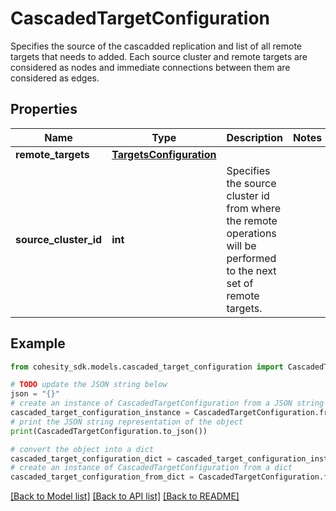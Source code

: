 # CascadedTargetConfiguration

Specifies the source of the cascadded replication and list of all remote targets that needs to added. Each source cluster and remote targets are considered as nodes and immediate connections between them are considered as edges.

## Properties

Name | Type | Description | Notes
------------ | ------------- | ------------- | -------------
**remote_targets** | [**TargetsConfiguration**](TargetsConfiguration.md) |  | 
**source_cluster_id** | **int** | Specifies the source cluster id from where the remote operations will be performed to the next set of remote targets. | 

## Example

```python
from cohesity_sdk.models.cascaded_target_configuration import CascadedTargetConfiguration

# TODO update the JSON string below
json = "{}"
# create an instance of CascadedTargetConfiguration from a JSON string
cascaded_target_configuration_instance = CascadedTargetConfiguration.from_json(json)
# print the JSON string representation of the object
print(CascadedTargetConfiguration.to_json())

# convert the object into a dict
cascaded_target_configuration_dict = cascaded_target_configuration_instance.to_dict()
# create an instance of CascadedTargetConfiguration from a dict
cascaded_target_configuration_from_dict = CascadedTargetConfiguration.from_dict(cascaded_target_configuration_dict)
```
[[Back to Model list]](../README.md#documentation-for-models) [[Back to API list]](../README.md#documentation-for-api-endpoints) [[Back to README]](../README.md)



